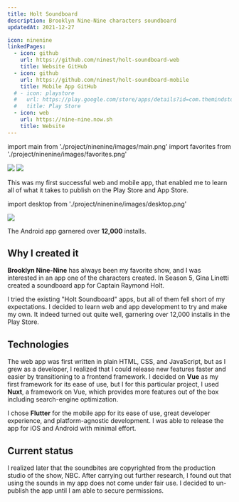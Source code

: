 ```yaml
---
title: Holt Soundboard
description: Brooklyn Nine-Nine characters soundboard
updatedAt: 2021-12-27

icon: ninenine
linkedPages:
  - icon: github
    url: https://github.com/ninest/holt-soundboard-web
    title: Website GitHub
  - icon: github
    url: https://github.com/ninest/holt-soundboard-mobile
    title: Mobile App GitHub
  # - icon: playstore
  #   url: https://play.google.com/store/apps/details?id=com.themindstorm.nextbussg
  #   title: Play Store
  - icon: web
    url: https://nine-nine.now.sh
    title: Website
---
```


import main from './project/ninenine/images/main.png'
import favorites from './project/ninenine/images/favorites.png'

<div className="flex space-x-base">
  <Image src={main} height={2143} width={1242} />
  <Image src={favorites} height={2143} width={1242} />
</div>

This was my first successful web and mobile app, that enabled me to learn all of what it takes to publish on the Play Store and App Store.

import desktop from './project/ninenine/images/desktop.png'

<Image src={desktop} height={2257} width={4458} />

<Alert title="Achievements" variant="primary" open>

The Android app garnered over **12,000** installs.

</Alert>

## Why I created it

**Brooklyn Nine-Nine** has always been my favorite show, and I was interested in an app one of the characters created. In Season 5, Gina Linetti created a soundboard app for Captain Raymond Holt.

I tried the existing "Holt Soundboard" apps, but all of them fell short of my expectations. I decided to learn web and app development to try and make my own. It indeed turned out quite well, garnering over 12,000 installs in the Play Store.

## Technologies

The web app was first written in plain HTML, CSS, and JavaScript, but as I grew as a developer, I realized that I could release new features faster and easier by transitioning to a frontend framework. I decided on **Vue** as my first framework for its ease of use, but I for this particular project, I used **Nuxt**, a framework on Vue, which provides more features out of the box including search-engine optimization.

I chose **Flutter** for the mobile app for its ease of use, great developer experience, and platform-agnostic development. I was able to release the app for iOS and Android with minimal effort.

## Current status

I realized later that the soundbites are copyrighted from the production studio of the show, NBC. After carrying out further research, I found out that using the sounds in my app does not come under fair use. I decided to un-publish the app until I am able to secure permissions.
